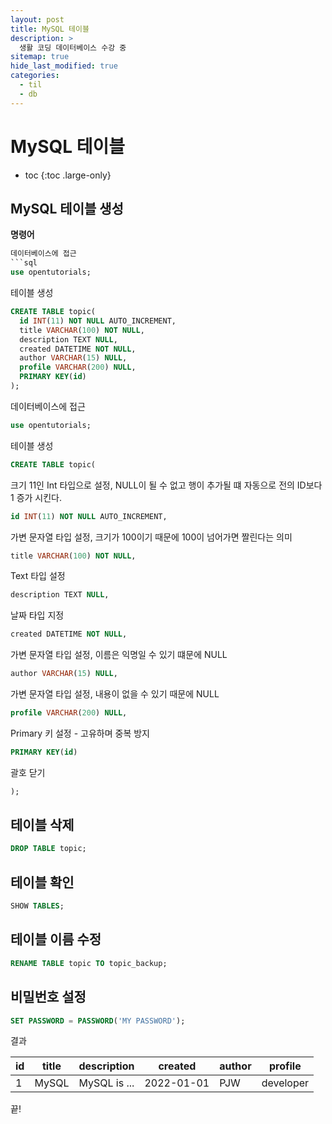 ```yaml
---
layout: post
title: MySQL 테이블
description: >
  생활 코딩 데이터베이스 수강 중
sitemap: true
hide_last_modified: true
categories:
  - til
  - db
---
```


# MySQL 테이블

* toc
{:toc .large-only}

## MySQL 테이블 생성

__명령어__

```sql
데이터베이스에 접근
```sql
use opentutorials;
```

테이블 생성
```sql
CREATE TABLE topic(
  id INT(11) NOT NULL AUTO_INCREMENT,
  title VARCHAR(100) NOT NULL,
  description TEXT NULL,
  created DATETIME NOT NULL,
  author VARCHAR(15) NULL,
  profile VARCHAR(200) NULL,
  PRIMARY KEY(id)
);
```


데이터베이스에 접근
```sql
use opentutorials;
```

테이블 생성
```sql
CREATE TABLE topic(
```

크기 11인 Int 타입으로 설정, NULL이 될 수 없고 행이 추가될 떄 자동으로 전의 ID보다 1 증가 시킨다.
```sql
id INT(11) NOT NULL AUTO_INCREMENT,
```

가변 문자열 타입 설정, 크기가 100이기 때문에 100이 넘어가면 짤린다는 의미
```sql
title VARCHAR(100) NOT NULL,
```

Text 타입 설정
```sql
description TEXT NULL,
```

날짜 타입 지정
```sql
created DATETIME NOT NULL,
```

가변 문자열 타입 설정, 이름은 익명일 수 있기 떄문에 NULL
```sql
author VARCHAR(15) NULL,
```

가변 문자열 타입 설정, 내용이 없을 수 있기 때문에 NULL
```sql
profile VARCHAR(200) NULL,
```

Primary 키 설정 - 고유하며 중복 방지
```sql
PRIMARY KEY(id)
```

괄호 닫기
```sql
);
```

## 테이블 삭제
```sql
DROP TABLE topic;
```

## 테이블 확인
```sql
SHOW TABLES;
```
## 테이블 이름 수정
```sql
RENAME TABLE topic TO topic_backup;
```

## 비밀번호 설정
```sql
SET PASSWORD = PASSWORD('MY PASSWORD');
```

결과

| id | title | description | created | author | profile |
| --- | --- | --- | --- | --- | --- |
| 1 | MySQL | MySQL is ... | 2022-01-01 | PJW | developer|



끝!